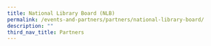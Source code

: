 ```yaml
---
title: National Library Board (NLB)
permalink: /events-and-partners/partners/national-library-board/
description: ""
third_nav_title: Partners
---
```

